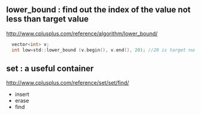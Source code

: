  ## lower_bound  : find out the index of the value not less than target value<br>
 http://www.cplusplus.com/reference/algorithm/lower_bound/
 ``` C
   vector<int> v;
   int low=std::lower_bound (v.begin(), v.end(), 20); //20 is target number
 ``` 
  ## set  : a useful container<br>
  http://www.cplusplus.com/reference/set/set/find/
  - insert
  - erase
  - find 


